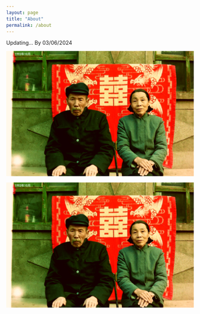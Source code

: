 ```yaml
---
layout: page
title: "About"
permalink: /about
---
```

Updating... By 03/06/2024

<img src="/docs/assets/Parents.jpg" alt="Parents" style="width: 576; height: 384;">

![Book logo](/docs/assets/Parents.jpg)
